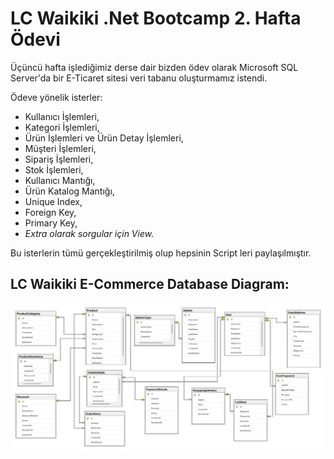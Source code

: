 # LC Waikiki .Net Bootcamp 2. Hafta Ödevi

Üçüncü hafta işlediğimiz derse dair bizden ödev olarak Microsoft SQL Server'da bir E-Ticaret sitesi veri tabanu oluşturmamız istendi.

Ödeve yönelik isterler:
* Kullanıcı İşlemleri,
* Kategori İşlemleri,
* Ürün İşlemleri ve Ürün Detay İşlemleri,
* Müşteri İşlemleri,
* Sipariş İşlemleri,
* Stok İşlemleri,
* Kullanıcı Mantığı,
* Ürün Katalog Mantığı,
* Unique Index,
* Foreign Key,
* Primary Key,
* *Extra olarak sorgular için View.*

Bu isterlerin tümü gerçekleştirilmiş olup hepsinin Script leri paylaşılmıştır.

## LC Waikiki E-Commerce Database Diagram:

![Diagram](https://github.com/179-LCWaikiki-Net-Bootcamp/UgurSabirer-Week3/blob/master/LCWaikikiECommerceDBDiagram.png)
